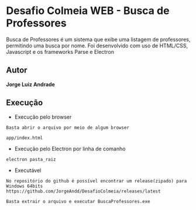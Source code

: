 # Desafio Colmeia WEB - Busca de Professores
Busca de Professores é um sistema que exibe uma listagem de professores, permitindo uma busca por nome.
Foi desenvolvido com uso de HTML/CSS, Javascript e os frameworks Parse e Electron

## Autor
**Jorge Luiz Andrade** 

## Execução

 - Execução pelo browser

  ```
Basta abrir o arquivo por meio de algum browser
  
app/index.html
  ```

 - Execução pelo Electron por linha de comanho

  ```
 electron pasta_raiz
  ```

 - Executável
  
  ```
No repositório do github é possível encontrar um release(zipado) para Windows 64bits
https://github.com/JorgeAndd/DesafioColmeia/releases/latest
	
Basta extrair o arquivo e executar BuscaProfessores.exe
  ```




